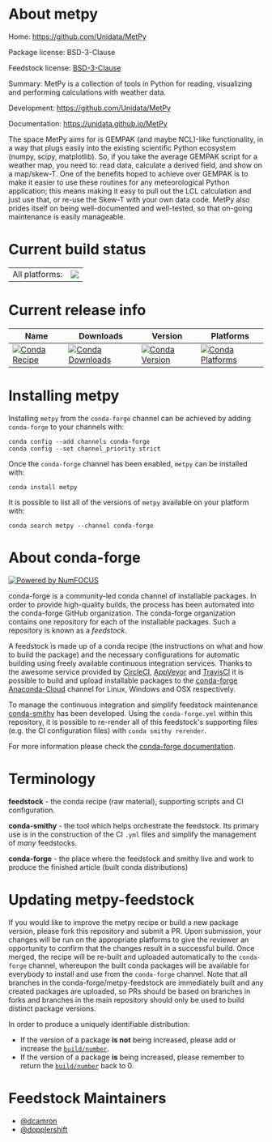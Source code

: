 About metpy
===========

Home: https://github.com/Unidata/MetPy

Package license: BSD-3-Clause

Feedstock license: [BSD-3-Clause](https://github.com/conda-forge/metpy-feedstock/blob/master/LICENSE.txt)

Summary: MetPy is a collection of tools in Python for reading, visualizing and performing calculations with weather data.

Development: https://github.com/Unidata/MetPy

Documentation: https://unidata.github.io/MetPy

The space MetPy aims for is GEMPAK (and maybe NCL)-like functionality,
in a way that plugs easily into the existing scientific Python ecosystem
(numpy, scipy, matplotlib). So, if you take the average GEMPAK script for
a weather map, you need to: read data, calculate a derived field, and
show on a map/skew-T. One of the benefits hoped to achieve over GEMPAK
is to make it easier to use these routines for any meteorological Python
application; this means making it easy to pull out the LCL calculation
and just use that, or re-use the Skew-T with your own data code. MetPy
also prides itself on being well-documented and well-tested, so that
on-going maintenance is easily manageable.


Current build status
====================


<table><tr><td>All platforms:</td>
    <td>
      <a href="https://dev.azure.com/conda-forge/feedstock-builds/_build/latest?definitionId=630&branchName=master">
        <img src="https://dev.azure.com/conda-forge/feedstock-builds/_apis/build/status/metpy-feedstock?branchName=master">
      </a>
    </td>
  </tr>
</table>

Current release info
====================

| Name | Downloads | Version | Platforms |
| --- | --- | --- | --- |
| [![Conda Recipe](https://img.shields.io/badge/recipe-metpy-green.svg)](https://anaconda.org/conda-forge/metpy) | [![Conda Downloads](https://img.shields.io/conda/dn/conda-forge/metpy.svg)](https://anaconda.org/conda-forge/metpy) | [![Conda Version](https://img.shields.io/conda/vn/conda-forge/metpy.svg)](https://anaconda.org/conda-forge/metpy) | [![Conda Platforms](https://img.shields.io/conda/pn/conda-forge/metpy.svg)](https://anaconda.org/conda-forge/metpy) |

Installing metpy
================

Installing `metpy` from the `conda-forge` channel can be achieved by adding `conda-forge` to your channels with:

```
conda config --add channels conda-forge
conda config --set channel_priority strict
```

Once the `conda-forge` channel has been enabled, `metpy` can be installed with:

```
conda install metpy
```

It is possible to list all of the versions of `metpy` available on your platform with:

```
conda search metpy --channel conda-forge
```


About conda-forge
=================

[![Powered by
NumFOCUS](https://img.shields.io/badge/powered%20by-NumFOCUS-orange.svg?style=flat&colorA=E1523D&colorB=007D8A)](https://numfocus.org)

conda-forge is a community-led conda channel of installable packages.
In order to provide high-quality builds, the process has been automated into the
conda-forge GitHub organization. The conda-forge organization contains one repository
for each of the installable packages. Such a repository is known as a *feedstock*.

A feedstock is made up of a conda recipe (the instructions on what and how to build
the package) and the necessary configurations for automatic building using freely
available continuous integration services. Thanks to the awesome service provided by
[CircleCI](https://circleci.com/), [AppVeyor](https://www.appveyor.com/)
and [TravisCI](https://travis-ci.com/) it is possible to build and upload installable
packages to the [conda-forge](https://anaconda.org/conda-forge)
[Anaconda-Cloud](https://anaconda.org/) channel for Linux, Windows and OSX respectively.

To manage the continuous integration and simplify feedstock maintenance
[conda-smithy](https://github.com/conda-forge/conda-smithy) has been developed.
Using the ``conda-forge.yml`` within this repository, it is possible to re-render all of
this feedstock's supporting files (e.g. the CI configuration files) with ``conda smithy rerender``.

For more information please check the [conda-forge documentation](https://conda-forge.org/docs/).

Terminology
===========

**feedstock** - the conda recipe (raw material), supporting scripts and CI configuration.

**conda-smithy** - the tool which helps orchestrate the feedstock.
                   Its primary use is in the construction of the CI ``.yml`` files
                   and simplify the management of *many* feedstocks.

**conda-forge** - the place where the feedstock and smithy live and work to
                  produce the finished article (built conda distributions)


Updating metpy-feedstock
========================

If you would like to improve the metpy recipe or build a new
package version, please fork this repository and submit a PR. Upon submission,
your changes will be run on the appropriate platforms to give the reviewer an
opportunity to confirm that the changes result in a successful build. Once
merged, the recipe will be re-built and uploaded automatically to the
`conda-forge` channel, whereupon the built conda packages will be available for
everybody to install and use from the `conda-forge` channel.
Note that all branches in the conda-forge/metpy-feedstock are
immediately built and any created packages are uploaded, so PRs should be based
on branches in forks and branches in the main repository should only be used to
build distinct package versions.

In order to produce a uniquely identifiable distribution:
 * If the version of a package **is not** being increased, please add or increase
   the [``build/number``](https://docs.conda.io/projects/conda-build/en/latest/resources/define-metadata.html#build-number-and-string).
 * If the version of a package **is** being increased, please remember to return
   the [``build/number``](https://docs.conda.io/projects/conda-build/en/latest/resources/define-metadata.html#build-number-and-string)
   back to 0.

Feedstock Maintainers
=====================

* [@dcamron](https://github.com/dcamron/)
* [@dopplershift](https://github.com/dopplershift/)

